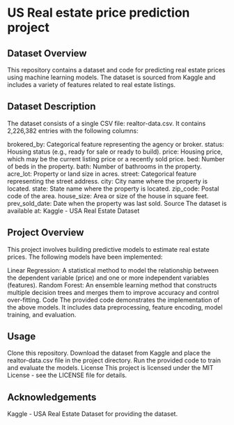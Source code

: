 
# US Real estate price prediction project

## Dataset Overview
This repository contains a dataset and code for predicting real estate prices using machine learning models. The dataset is sourced from Kaggle and includes a variety of features related to real estate listings.

## Dataset Description
The dataset consists of a single CSV file: realtor-data.csv. It contains 2,226,382 entries with the following columns:

brokered_by: Categorical feature representing the agency or broker.
status: Housing status (e.g., ready for sale or ready to build).
price: Housing price, which may be the current listing price or a recently sold price.
bed: Number of beds in the property.
bath: Number of bathrooms in the property.
acre_lot: Property or land size in acres.
street: Categorical feature representing the street address.
city: City name where the property is located.
state: State name where the property is located.
zip_code: Postal code of the area.
house_size: Area or size of the house in square feet.
prev_sold_date: Date when the property was last sold.
Source
The dataset is available at: Kaggle - USA Real Estate Dataset

## Project Overview
This project involves building predictive models to estimate real estate prices. The following models have been implemented:

Linear Regression: A statistical method to model the relationship between the dependent variable (price) and one or more independent variables (features).
Random Forest: An ensemble learning method that constructs multiple decision trees and merges them to improve accuracy and control over-fitting.
Code
The provided code demonstrates the implementation of the above models. It includes data preprocessing, feature encoding, model training, and evaluation.

## Usage
Clone this repository.
Download the dataset from Kaggle and place the realtor-data.csv file in the project directory.
Run the provided code to train and evaluate the models.
License
This project is licensed under the MIT License - see the LICENSE file for details.



## Acknowledgements

Kaggle - USA Real Estate Dataset for providing the dataset.